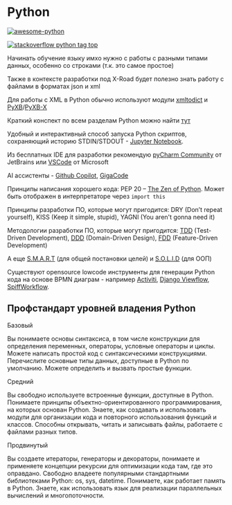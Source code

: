 ---
---

# Python

[![awesome-python](https://awesome.re/badge-flat2.svg)](https://github.com/vinta/awesome-python)

[![stackoverflow python tag top](https://img.shields.io/badge/stackoverflow-python%20tag%20top-orange?style=for-the-badge&logo=stackoverflow)](https://stackoverflow.com/questions/tagged/python?tab=Votes)

Начинать обучение языку имхо нужно с работы с разными типами данных, особенно со строками (т.к. это самое простое)

Также в контексте разработки под X-Road будет полезно знать работу с файлами в форматах json и xml

Для работы с XML в Python обычно используют модули [xmltodict](https://pypi.org/project/xmltodict/) и [PyXB](https://pypi.org/project/PyXB/)/[PyXB-X](https://pypi.org/project/PyXB-X/)

Краткий конспект по всем разделам Python можно найти [тут](https://docs.google.com/document/d/e/2PACX-1vQ-l01Km0DvMKKx_eQbCnMYZCx7ywesbrvQQyM5bGqHUz803PLMb_ZOvCladTuasfCpWZSpvd2NGx2S/pub)

Удобный и интерактивный способ запуска Python скриптов, сохраняющий историю STDIN/STDOUT - [Jupyter Notebook](https://jupyter.org/).

Из бесплатных IDE для разработки рекомендую [pyCharm Community](https://www.jetbrains.com/pycharm/download/other.html) от JetBrains или [VSCode](https://code.visualstudio.com/) от Microsoft

AI ассистенты - [Github Copilot](https://github.com/features/copilot), [GigaCode](https://gigacode.ru/)

Принципы написания хорошего кода: PEP 20 – [The Zen of Python](https://en.wikipedia.org/wiki/Zen_of_Python). Может быть отображен в интерпретаторе через `import this`

Принципы разработки ПО, которые могут пригодится: DRY (Don’t repeat yourself), KISS (Keep it simple, stupid), YAGNI (You aren't gonna need it)

Методологии разработки ПО, которые могут пригодится: [TDD](https://en.wikipedia.org/wiki/Test-driven_development) (Test-Driven Development), [DDD](https://en.wikipedia.org/wiki/Domain-driven_design) (Domain-Driven Design), [FDD](https://en.wikipedia.org/wiki/Feature-driven_development) (Feature-Driven Development)

А еще [S.M.A.R.T](https://ru.wikipedia.org/wiki/SMART) (для общей постановки целей) и [S.O.L.I.D](https://en.wikipedia.org/wiki/SOLID) (для ООП)

Существуют opensource lowcode инструменты для генерации Python кода на основе BPMN диаграм - например [Activiti](https://www.activiti.org/), [Django Viewflow](https://github.com/viewflow/viewflow), [SpiffWorkflow](https://github.com/sartography/SpiffWorkflow).

## Профстандарт уровней владения Python

Базовый

Вы понимаете основы синтаксиса, в том числе конструкции для определения переменных, операторы, условные операторы и циклы. Можете написать простой код с синтаксическими конструкциями. Перечислите основные типы данных, доступные в Python по умолчанию. Можете определить и вызвать простые функции.

Средний

Вы свободно используете встроенные функции, доступные в Python. Понимаете принципы объектно-ориентированного программирования, на которых основан Python. Знаете, как создавать и использовать модули для организации кода и повторного использования функций и классов. Способны открывать, читать и записывать файлы, работаете с файлами разных типов.

Продвинутый

Вы создаете итераторы, генераторы и декораторы, понимаете и применяете концепции рекурсии для оптимизации кода там, где это оправдано. Свободно владеете популярными стандартными библиотеками Python: os, sys, datetime. Понимаете, как работает память в Python. Знаете, как использовать язык для реализации параллельных вычислений и многопоточности.

